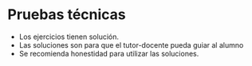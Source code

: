 # Pruebas técnicas

- Los ejercicios tienen solución.
- Las soluciones son para que el tutor-docente pueda guiar al alumno
- Se recomienda honestidad para utilizar las soluciones.
